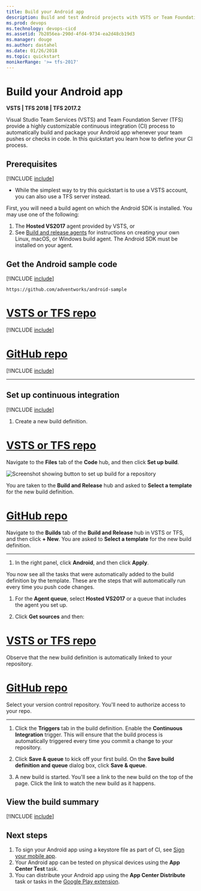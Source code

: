 ```yaml
---
title: Build your Android app
description: Build and test Android projects with VSTS or Team Foundation Server
ms.prod: devops
ms.technology: devops-cicd
ms.assetid: 7b2856ea-290d-4fd4-9734-ea2d48cb19d3
ms.manager: douge
ms.author: dastahel
ms.date: 01/26/2018
ms.topic: quickstart
monikerRange: '>= tfs-2017'
---
```



# Build your Android app

**VSTS | TFS 2018 | TFS 2017.2**

Visual Studio Team Services (VSTS) and Team Foundation Server (TFS) provide a highly customizable continuous integration (CI) process to automatically build and package your Android app whenever your team pushes or checks in code. In this quickstart you learn how to define your CI process.

## Prerequisites

[!INCLUDE [include](../../_shared/ci-cd-prerequisites-vsts.md)]

* While the simplest way to try this quickstart is to use a VSTS account, you can also use a TFS server instead.

First, you will need a build agent on which the Android SDK is installed. You may use one of the following:

  1. The **Hosted VS2017** agent provided by VSTS, or
  1. See [Build and release agents](../../concepts/agents/agents.md) for instructions on creating your own Linux, macOS, or Windows build agent. The Android SDK must be installed on your agent.

## Get the Android sample code

[!INCLUDE [include](../_shared/get-sample-code-intro.md)]

```
https://github.com/adventworks/android-sample
```

# [VSTS or TFS repo](#tab/vsts)

[!INCLUDE [include](../_shared/get-sample-code-vsts-tfs-2017-update-2.md)]

# [GitHub repo](#tab/github)

[!INCLUDE [include](../_shared/get-sample-code-github.md)]

---

## Set up continuous integration

[!INCLUDE [include](../../_shared/ci-quickstart-intro.md)]

1. Create a new build definition.

 # [VSTS or TFS repo](#tab/vsts)

 Navigate to the **Files** tab of the **Code** hub, and then click **Set up build**.

 ![Screenshot showing button to set up build for a repository](../_shared/_img/set-up-first-build-from-code-hub.png)

 You are taken to the **Build and Release** hub and asked to **Select a template** for the new build definition.

 # [GitHub repo](#tab/github)

 Navigate to the **Builds** tab of the **Build and Release** hub in VSTS or TFS, and then click **+ New**. You are asked to **Select a template** for the new build definition.

 ---

1. In the right panel, click **Android**, and then click **Apply**.

 You now see all the tasks that were automatically added to the build definition by the template. These are the steps that will automatically run every time you push code changes.

1. For the **Agent queue**, select **Hosted VS2017** or a queue that includes the agent you set up.

1. Click **Get sources** and then:

 # [VSTS or TFS repo](#tab/vsts)

 Observe that the new build definition is automatically linked to your repository.

 # [GitHub repo](#tab/github)

 Select your version control repository. You'll need to authorize access to your repo.

 ---

1. Click the **Triggers** tab in the build definition. Enable the **Continuous Integration** trigger. This will ensure that the build process is automatically triggered every time you commit a change to your repository.

1. Click **Save & queue** to kick off your first build. On the **Save build definition and queue** dialog box, click **Save & queue**.

1. A new build is started. You'll see a link to the new build on the top of the page. Click the link to watch the new build as it happens.

## View the build summary

[!INCLUDE [include](../_shared/view-build-summary.md)]

## Next steps

1. To sign your Android app using a keystore file as part of CI, see [Sign your mobile app](app-signing.md).
1. Your Android app can be tested on physical devices using the **App Center Test** task.
1. You can distribute your Android app using the **App Center Distribute** task or tasks in the [Google Play extension](https://marketplace.visualstudio.com/items?itemName=ms-vsclient.google-play).
